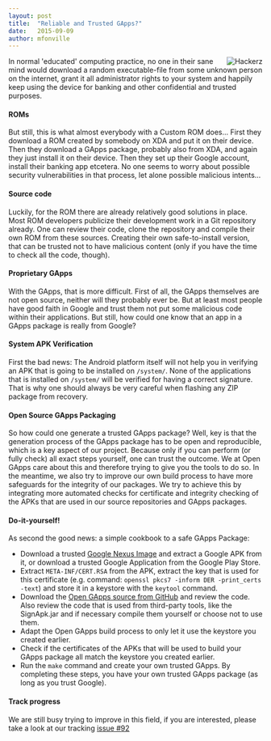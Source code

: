 ```yaml
---
layout: post
title:  "Reliable and Trusted GApps?"
date:   2015-09-09
author: mfonville
---
```

<div style="float: right">
<img align="right" src="{{ site.blogimg }}fsociety.png" alt="Hackerz" />
</div>
In normal 'educated' computing practice, no one in their sane mind would download a random executable-file from some unknown person on the internet, grant it all administrator rights to your system and happily keep using the device for banking and other confidential and trusted purposes.

#### ROMs
But still, this is what almost everybody with a Custom ROM does... First they download a ROM created by somebody on XDA and put it on their device. Then they download a GApps package, probably also from XDA, and again they just install it on their device. Then they set up their Google account, install their banking app etcetera. No one seems to worry about possible security vulnerabilities in that process, let alone possible malicious intents...

#### Source code
Luckily, for the ROM there are already relatively good solutions in place. Most ROM developers publicize their development work in a Git repository already. One can review their code, clone the repository and compile their own ROM from these sources. Creating their own safe-to-install version, that can be trusted not to have malicious content (only if you have the time to check all the code, though).

#### Proprietary GApps
With the GApps, that is more difficult. First of all, the GApps themselves are not open source, neither will they probably ever be. But at least most people have good faith in Google and trust them not put some malicious code within their applications. But still, how could one know that an app in a GApps package is really from Google?

#### System APK Verification
First the bad news: The Android platform itself will not help you in verifying an APK that is going to be installed on `/system/`. None of the applications that is installed on `/system/` will be verified for having a correct signature. That is why one should always be very careful when flashing any ZIP package from recovery.

#### Open Source GApps Packaging
So how could one generate a trusted GApps package? Well, key is that the generation process of the GApps package has to be open and reproducible, which is a key aspect of our project. Because only if you can perform (or fully check) all exact steps yourself, one can trust the outcome. We at Open GApps care about this and therefore trying to give you the tools to do so.
In the meantime, we also try to improve our own build process to have more safeguards for the integrity of our packages. We try to achieve this by integrating more automated checks for certificate and integrity checking of the APKs that are used in our source repositories and GApps packages.

#### Do-it-yourself!
As second the good news: a simple cookbook to a safe GApps Package:
* Download a trusted [Google Nexus Image](https://developers.google.com/android/nexus/images) and extract a Google APK from it, or download a trusted Google Application from the Google Play Store.
* Extract `META-INF/CERT.RSA` from the APK, extract the key that is used for this certificate (e.g. command: `openssl pkcs7 -inform DER -print_certs -text`) and store it in a keystore with the `keytool` command.
* Download the [Open GApps source from GitHub](https://github.com/opengapps/opengapps) and review the code. Also review the code that is used from third-party tools, like the SignApk.jar and if necessary compile them yourself or choose not to use them.
* Adapt the Open GApps build process to only let it use the keystore you created earlier.
* Check if the certificates of the APKs that will be used to build your GApps package all match the keystore you created earlier.
* Run the `make` command and create your own trusted GApps.
By completing these steps, you have your own trusted GApps package (as long as you trust Google).

#### Track progress
We are still busy trying to improve in this field, if you are interested, please take a look at our tracking [issue #92](https://github.com/opengapps/opengapps/issues/92﻿)
